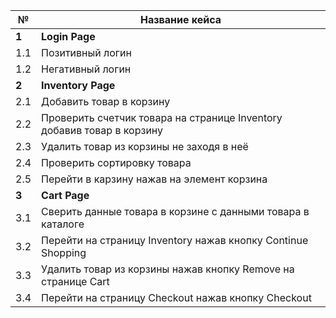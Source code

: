 № | Название кейса 
 --- | ---
**1**|**Login Page**  
1.1 | Позитивный логин
1.2 | Негативный логин
 **2**| **Inventory Page**
2.1 | Добавить товар в корзину
2.2| Проверить счетчик товара на странице Inventory добавив товар в корзину
2.3 | Удалить товар из корзины не заходя в неё
2.4 | Проверить сортировку товара
2.5 | Перейти в карзину нажав на элемент корзина
**3**| **Cart Page**
3.1 | Сверить данные товара в корзине с данными товара в каталоге
3.2 | Перейти на страницу Inventory нажав кнопку Continue Shopping
3.3| Удалить товар из корзины нажав кнопку Remove на странице Cart
3.4 | Перейти на страницу Checkout нажав кнопку Checkout


 